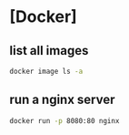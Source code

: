 # [Docker]

## list all images

```sh
docker image ls -a
```

## run a nginx server

```sh
docker run -p 8080:80 nginx 
```
